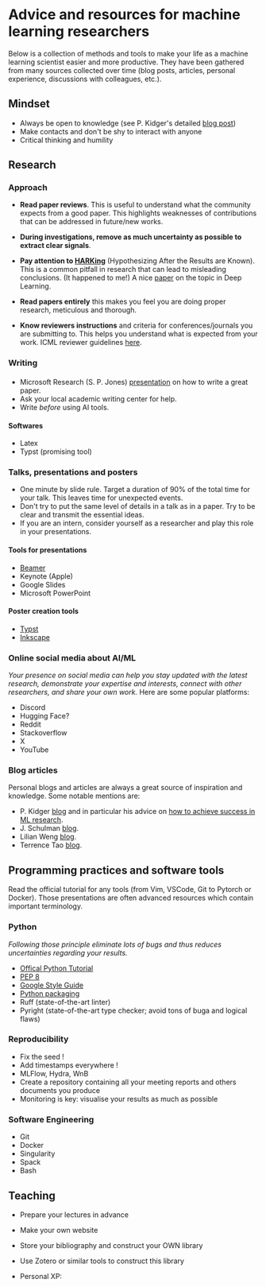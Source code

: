# Advice and resources for machine learning researchers

Below is a collection of methods and tools to make your life as a machine learning scientist easier and more productive.
They have been gathered from many sources collected over time (blog posts, articles, personal experience, discussions with colleagues, etc.).


## Mindset
- Always be open to knowledge (see P. Kidger's detailed [blog post](https://kidger.site/thoughts/just-know-stuff/))
- Make contacts and don't be shy to interact with anyone
- Critical thinking and humility


## Research
### Approach
- **Read paper reviews**.
This is useful to understand what the community expects from a good paper.
This highlights weaknesses of contributions that can be addressed in future/new works.

- **During investigations, remove as much uncertainty as possible to extract clear signals**.

- **Pay attention to [HARKing](https://en.wikipedia.org/wiki/HARKing)** (Hypothesizing After the Results are Known).
This is a common pitfall in research that can lead to misleading conclusions. (It happened to me!)
A nice [paper](https://arxiv.org/abs/1904.07633) on the topic in Deep Learning.
 
- **Read papers entirely** this makes you feel you are doing proper research, meticulous and thorough.

- **Know reviewers instructions** and criteria for conferences/journals you are submitting to. This helps you understand what is expected from your work. ICML reviewer guidelines [here](https://icml.cc/Conferences/2025/ReviewerInstructions).


### Writing

####
- Microsoft Research (S. P. Jones) [presentation](https://www.microsoft.com/en-us/research/academic-program/write-great-research-paper/) on how to write a great paper.
- Ask your local academic writing center for help.
- Write *before* using AI tools.

#### Softwares
- Latex
- Typst (promising tool)


### Talks, presentations and posters
- One minute by slide rule.
  Target a duration of 90% of the total time for your talk.
  This leaves time for unexpected events.
- Don't try to put the same level of details in a talk as in a paper.
  Try to be clear and transmit the essential ideas.
- If you are an intern, consider yourself as a researcher and play this role in your presentations.


#### Tools for presentations
- [Beamer](https://www.overleaf.com/learn/latex/Beamer)
- Keynote (Apple)
- Google Slides
- Microsoft PowerPoint

#### Poster creation tools
- [Typst](https://typst.app/)
- [Inkscape](https://inkscape.org/)

### Online social media about AI/ML
_Your presence on social media can help you stay updated with the latest research, demonstrate your expertise and interests, connect with other researchers, and share your own work._
Here are some popular platforms:
- Discord
- Hugging Face?
- Reddit
- Stackoverflow
- X
- YouTube

### Blog articles
Personal blogs and articles are always a great source of inspiration and knowledge.
Some notable mentions are:

- P. Kidger [blog](https://kidger.site/thoughts/) and in particular his advice on [how to achieve success in ML research](https://kidger.site/thoughts/just-know-stuff/).
- J. Schulman [blog](http://joschu.net/blog.html).
- Lilian Weng [blog](https://lilianweng.github.io/).
- Terrence Tao [blog](https://terrytao.wordpress.com/).


## Programming practices and software tools

Read the official tutorial for any tools (from Vim, VSCode, Git to Pytorch or Docker).
Those presentations are often advanced resources which contain important terminology.


### Python
_Following those principle eliminate lots of bugs and thus reduces uncertainties regarding your results._

- [Offical Python Tutorial](https://docs.python.org/3/tutorial/index.html)
- [PEP 8](https://peps.python.org/pep-0008/)
- [Google Style Guide](https://google.github.io/styleguide/pyguide.html)
- [Python packaging](https://packaging.python.org/en/latest/tutorials/installing-packages/)
- Ruff (state-of-the-art linter)
- Pyright (state-of-the-art type checker; avoid tons of buga and logical flaws)

### Reproducibility
- Fix the seed !
- Add timestamps everywhere !
- MLFlow, Hydra, WnB
- Create a repository containing all your meeting reports and others documents you produce
- Monitoring is key: visualise your results as much as possible

### Software Engineering
- Git
- Docker
- Singularity
- Spack
- Bash

## Teaching
- Prepare your lectures in advance
- Make your own website


- Store your bibliography and construct your OWN library
- Use Zotero or similar tools to construct this library
- Personal XP:


